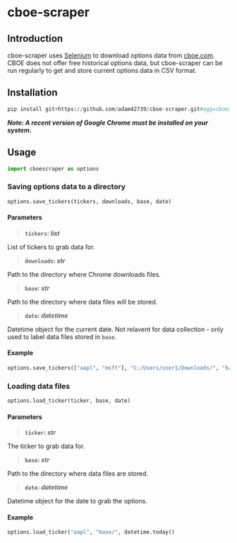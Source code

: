 # cboe-scraper

## Introduction

cboe-scraper uses [Selenium](https://selenium-python.readthedocs.io) to download options data from [cboe.com](https://www.cboe.com). CBOE does not offer free historical options data, but cboe-scraper can be run regularly to get and store current options data in CSV format.

## Installation

```python
pip install git+https://github.com/adam42739/cboe-scraper.git#egg=cboescraper
```

**_Note: A recent version of Google Chrome must be installed on your system._**

## Usage

```python
import cboescraper as options
```

### Saving options data to a directory

```python
options.save_tickers(tickers, downloads, base, date)
```

#### Parameters

> **`tickers`: _list_**

List of tickers to grab data for.

> **`downloads`: _str_**

Path to the directory where Chrome downloads files.

> **`base`: _str_**

Path to the directory where data files will be stored.

> **`date`: _datetime_**

Datetime object for the current date. Not relavent for data collection - only used to label data files stored in `base`.

#### Example

```python
options.save_tickers(["aapl", "msft"], "C:/Users/user1/Downloads/", "base/", datetime.today())
```

### Loading data files

```python
options.load_ticker(ticker, base, date)
```

#### Parameters

> **`ticker`: _str_**

The ticker to grab data for.

> **`base`: _str_**

Path to the directory where data files are stored.

> **`date`: _datetime_**

Datetime object for the date to grab the options.

#### Example

```python
options.load_ticker("aapl", "base/", datetime.today()
```
